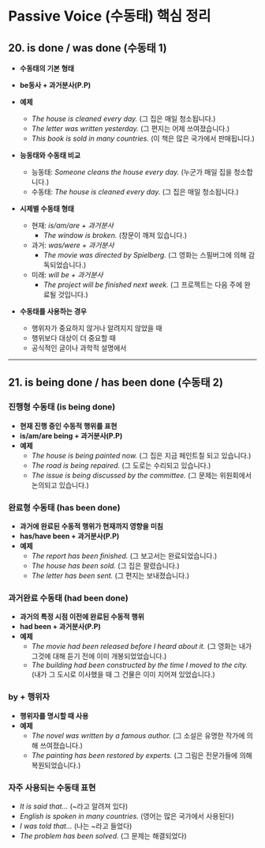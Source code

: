 # **Passive Voice (수동태) 핵심 정리**

## **20. is done / was done (수동태 1)**

- **수동태의 기본 형태**
- **be동사 + 과거분사(P.P)**
- **예제**

  - _The house is cleaned every day._ (그 집은 매일 청소됩니다.)
  - _The letter was written yesterday._ (그 편지는 어제 쓰여졌습니다.)
  - _This book is sold in many countries._ (이 책은 많은 국가에서 판매됩니다.)

- **능동태와 수동태 비교**

  - 능동태: _Someone cleans the house every day._ (누군가 매일 집을 청소합니다.)
  - 수동태: _The house is cleaned every day._ (그 집은 매일 청소됩니다.)

- **시제별 수동태 형태**

  - 현재: _is/am/are + 과거분사_
    - _The window is broken._ (창문이 깨져 있습니다.)
  - 과거: _was/were + 과거분사_
    - _The movie was directed by Spielberg._ (그 영화는 스필버그에 의해 감독되었습니다.)
  - 미래: _will be + 과거분사_
    - _The project will be finished next week._ (그 프로젝트는 다음 주에 완료될 것입니다.)

- **수동태를 사용하는 경우**
  - 행위자가 중요하지 않거나 알려지지 않았을 때
  - 행위보다 대상이 더 중요할 때
  - 공식적인 글이나 과학적 설명에서

---

## **21. is being done / has been done (수동태 2)**

### **진행형 수동태 (is being done)**

- **현재 진행 중인 수동적 행위를 표현**
- **is/am/are being + 과거분사(P.P)**
- **예제**
  - _The house is being painted now._ (그 집은 지금 페인트칠 되고 있습니다.)
  - _The road is being repaired._ (그 도로는 수리되고 있습니다.)
  - _The issue is being discussed by the committee._ (그 문제는 위원회에서 논의되고 있습니다.)

### **완료형 수동태 (has been done)**

- **과거에 완료된 수동적 행위가 현재까지 영향을 미침**
- **has/have been + 과거분사(P.P)**
- **예제**
  - _The report has been finished._ (그 보고서는 완료되었습니다.)
  - _The house has been sold._ (그 집은 팔렸습니다.)
  - _The letter has been sent._ (그 편지는 보내졌습니다.)

### **과거완료 수동태 (had been done)**

- **과거의 특정 시점 이전에 완료된 수동적 행위**
- **had been + 과거분사(P.P)**
- **예제**
  - _The movie had been released before I heard about it._ (그 영화는 내가 그것에 대해 듣기 전에 이미 개봉되었었습니다.)
  - _The building had been constructed by the time I moved to the city._ (내가 그 도시로 이사했을 때 그 건물은 이미 지어져 있었습니다.)

### **by + 행위자**

- **행위자를 명시할 때 사용**
- **예제**
  - _The novel was written by a famous author._ (그 소설은 유명한 작가에 의해 쓰여졌습니다.)
  - _The painting has been restored by experts._ (그 그림은 전문가들에 의해 복원되었습니다.)

### **자주 사용되는 수동태 표현**

- _It is said that..._ (~라고 알려져 있다)
- _English is spoken in many countries._ (영어는 많은 국가에서 사용된다)
- _I was told that..._ (나는 ~라고 들었다)
- _The problem has been solved._ (그 문제는 해결되었다)
